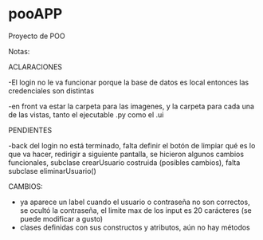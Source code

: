 # pooAPP
Proyecto de POO

Notas: 

ACLARACIONES

-El login no le va funcionar porque la base de datos es local entonces las credenciales son distintas

-en front va estar la carpeta para las imagenes, y la carpeta para cada una de las vistas, tanto el ejecutable .py como el .ui


PENDIENTES

-back del login no está terminado, falta definir el botón de limpiar qué es lo que va hacer, redirigir a siguiente pantalla, se hicieron algunos cambios funcionales, subclase crearUsuario costruida (posibles cambios), falta subclase eliminarUsuario()


CAMBIOS:
- ya aparece un label cuando el usuario o contraseña no son correctos, se ocultó la contraseña, el limite max de los input es 20 carácteres (se puede modificar a gusto)
- clases definidas con sus constructos y atributos, aún no hay métodos
